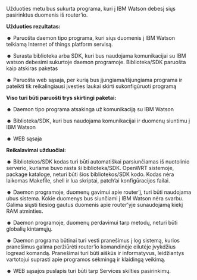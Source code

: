Užduoties metu bus sukurta programa, kuri į IBM Watson debesį siųs pasirinktus duomenis iš router’io.

**Užduoties rezultatas:**

☻ Paruošta daemon tipo programa, kuri siųs duomenis į IBM Watson teikiamą Internet of things platform servisą.

☻ Surasta biblioteka arba SDK, kuri bus naudojama komunikacijai su IBM watson debesimi sukurtoje daemon programoje. Biblioteka/SDK paruošta kaip atskiras paketas

☻ Paruošta web sąsaja, per kurią bus įjungiama/išjungiama programa ir pateikti tik reikalingiausi įvesties laukai skirti sukonfigūruoti programą



**Viso turi būti paruošti trys skirtingi paketai:**

☻ Daemon tipo programa atsakinga už komunikaciją su IBM Watson

☻ Biblioteka/SDK, kuri bus naudojama komunikacijai ir duomenų siuntimu į IBM Watson

☻ WEB sąsaja



**Reikalavimai užduočiai:**

☻ Bibliotekos/SDK kodas turi būti automatiškai parsiunčiamas iš nuotolinio serverio, kuriame buvo rasta ši biblioteka/SDK. OpenWRT sistemoje, package kataloge, neturi būti šios bibliotekos/SDK kodo. Kodas nėra laikomas Makefile, shell ir lua skriptai, patch’ai konfigūracijos failai.

☻ Daemon programoje, duomenų gavimui apie router’į, turi būti naudojama ubus sistema. Kokie duomenys bus siunčiami į IBM Watson nėra svarbu. Galima siųsti tiesiog gautus duomenis apie router’yje sunaudojamą kiekį RAM atminties.

☻ Daemon programoje, duomenų perdavimui tarp metodų, neturi būti globalių kintamųjų.

☻ Daemon programa būtinai turi vesti pranešimus į log sistemą, kurios pranešimus galima peržiūrėti router’io komandinėje eilutėje įvykdžius logread komandą. Pranešimai turi būti aiškūs ir informatyvus, leidžiantys vartotojui suprasti apie programos sėkmingą ir klaidingą veikimą.

☻ WEB sąsajos puslapis turi būti tarp Services skilties pasirinkimų.
